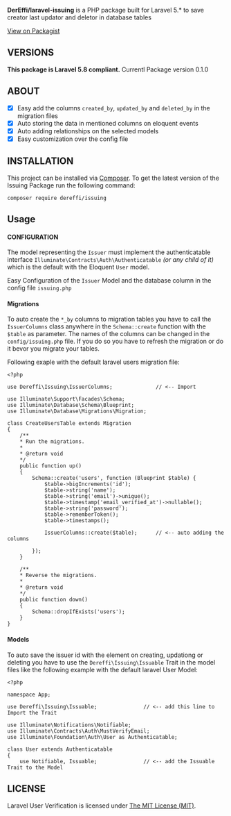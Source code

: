 **DerEffi/laravel-issuing** is a PHP package built for Laravel 5.*
to save creator last updator and deletor in database tables

[View on Packagist](https://packagist.org/packages/dereffi/issuing)

## VERSIONS

**This package is Laravel 5.8 compliant.**
Currentl Package version 0.1.0

## ABOUT

- [x] Easy add the columns `created_by`, `updated_by` and `deleted_by` in the migration files
- [x] Auto storing the data in mentioned columns on eloquent events
- [x] Auto adding relationships on the selected models
- [x] Easy customization over the config file

## INSTALLATION

This project can be installed via [Composer](http://getcomposer.org). To get
the latest version of the Issuing Package run the following command:

    composer require dereffi/issuing

## Usage

#### CONFIGURATION
The model representing the `Issuer` must implement the authenticatable
interface `Illuminate\Contracts\Auth\Authenticatable` *(or any child of it)*
which is the default with the Eloquent `User` model.

Easy Configuration of the `Issuer` Model and the database column in the config file `issuing.php`

#### Migrations

To auto create the `*_by` columns to migration tables you have to call the `IssuerColumns` class
anywhere in the `Schema::create` function with the `$table` as parameter.
The names of the columns can be changed in the `config/issuing.php` file. If you do so
you have to refresh the migration or do it bevor you migrate your tables.

Following exaple with the default laravel users migration file:

    <?php

    use Dereffi\Issuing\IssuerColumns;              // <-- Import

    use Illuminate\Support\Facades\Schema;
    use Illuminate\Database\Schema\Blueprint;
    use Illuminate\Database\Migrations\Migration;

    class CreateUsersTable extends Migration
    {
        /**
        * Run the migrations.
        *
        * @return void
        */
        public function up()
        {
            Schema::create('users', function (Blueprint $table) {
                $table->bigIncrements('id');
                $table->string('name');
                $table->string('email')->unique();
                $table->timestamp('email_verified_at')->nullable();
                $table->string('password');
                $table->rememberToken();
                $table->timestamps();

                IssuerColumns::create($table);      // <-- auto adding the columns

            });
        }

        /**
        * Reverse the migrations.
        *
        * @return void
        */
        public function down()
        {
            Schema::dropIfExists('users');
        }
    }


#### Models

To auto save the issuer id with the element on creating, updationg or deleting you have to use
the `Dereffi\Issuing\Issuable` Trait in the model files like the following example with the default laravel
User Model:

    <?php

    namespace App;

    use Dereffi\Issuing\Issuable;               // <-- add this line to Import the Trait

    use Illuminate\Notifications\Notifiable;
    use Illuminate\Contracts\Auth\MustVerifyEmail;
    use Illuminate\Foundation\Auth\User as Authenticatable;

    class User extends Authenticatable
    {
        use Notifiable, Issuable;               // <-- add the Issuable Trait to the Model


## LICENSE

Laravel User Verification is licensed under [The MIT License (MIT)](LICENSE).
